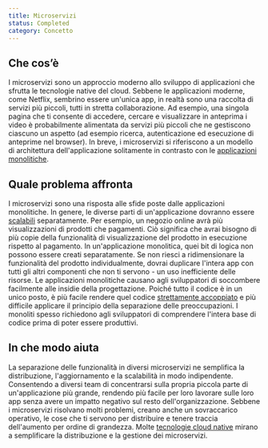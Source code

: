 ```yaml
---
title: Microservizi
status: Completed
category: Concetto
---
```


## Che cos’è
I microservizi sono un approccio moderno allo sviluppo di applicazioni che sfrutta le tecnologie native del cloud. Sebbene le applicazioni moderne, come Netflix, sembrino essere un'unica app, in realtà sono una raccolta di servizi più piccoli, tutti in stretta collaborazione. Ad esempio, una singola pagina che ti consente di accedere, cercare e visualizzare in anteprima i video è probabilmente alimentata da servizi più piccoli che ne gestiscono ciascuno un aspetto (ad esempio ricerca, autenticazione ed esecuzione di anteprime nel browser). In breve, i microservizi si riferiscono a un modello di architettura dell'applicazione solitamente in contrasto con le [applicazioni monolitiche](/monolithic_apps/).

## Quale problema affronta
I microservizi sono una risposta alle sfide poste dalle applicazioni monolitiche. In genere, le diverse parti di un'applicazione dovranno essere [scalabili](/scalabilità/) separatamente. Per esempio, un negozio online avrà più visualizzazioni di prodotti che pagamenti. Ciò significa che avrai bisogno di più copie della funzionalità di visualizzazione del prodotto in esecuzione rispetto al pagamento. In un'applicazione monolitica, quei bit di logica non possono essere creati separatamente. Se non riesci a ridimensionare la funzionalità del prodotto individualmente, dovrai duplicare l'intera app con tutti gli altri componenti che non ti servono - un uso inefficiente delle risorse. Le applicazioni monolitiche causano agli sviluppatori di soccombere facilmente alle insidie ​​della progettazione. Poiché tutto il codice è in un unico posto, è più facile rendere quel codice [strettamente accoppiato](/architetture_strettamente_accoppiate/) e più difficile applicare il principio della separazione delle preoccupazioni. I monoliti spesso richiedono agli sviluppatori di comprendere l'intera base di codice prima di poter essere produttivi.

## In che modo aiuta
La separazione delle funzionalità in diversi microservizi ne semplifica la distribuzione, l'aggiornamento e la scalabilità in modo indipendente. Consentendo a diversi team di concentrarsi sulla propria piccola parte di un'applicazione più grande, rendendo più facile per loro lavorare sulle loro app senza avere un impatto negativo sul resto dell'organizzazione. Sebbene i microservizi risolvano molti problemi, creano anche un sovraccarico operativo, le cose che ti servono per distribuire e tenere traccia dell'aumento per ordine di grandezza. Molte [tecnologie cloud native](/cloud_native_technology/) mirano a semplificare la distribuzione e la gestione dei microservizi.
